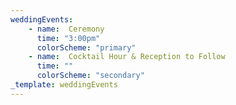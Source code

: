 ```yaml
---
weddingEvents:
    - name:  Ceremony
      time: "3:00pm"
      colorScheme: "primary"
    - name:  Cocktail Hour & Reception to Follow
      time: ""
      colorScheme: "secondary"
_template: weddingEvents
---
```


